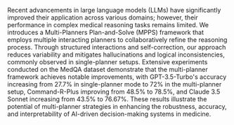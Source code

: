 Recent advancements in large language models (LLMs) have significantly improved their application across various domains; however, their performance in complex medical reasoning tasks remains limited. We introduces a Multi-Planners Plan-and-Solve (MPPS) framework that employs multiple interacting planners to collaboratively refine the reasoning process. Through structured interactions and self-correction, our approach reduces variability and mitigates hallucinations and logical inconsistencies, commonly observed in single-planner setups. Extensive experiments conducted on the MedQA dataset demonstrate that the multi-planner framework achieves notable improvements, with GPT-3.5-Turbo's accuracy increasing from 27.7% in single-planner mode to 72% in the multi-planner setup, Command-R-Plus improving from 48.5% to 78.5%, and Claude 3.5 Sonnet increasing from 43.5% to 76.67%. These results illustrate the potential of multi-planner strategies in enhancing the robustness, accuracy, and interpretability of AI-driven decision-making systems in medicine.




